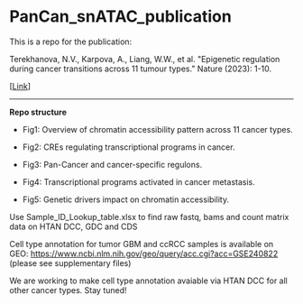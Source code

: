 # PanCan_snATAC_publication

This is a repo for the publication:

Terekhanova, N.V., Karpova, A., Liang, W.W., et al. "Epigenetic regulation during cancer transitions across 11 tumour types." Nature (2023): 1-10.

[[Link](https://www.nature.com/articles/s41586-023-06682-5)]



---

**Repo structure**

* Fig1: Overview of chromatin accessibility pattern across 11 cancer types.


* Fig2: CREs regulating transcriptional programs in cancer.


* Fig3: Pan-Cancer and cancer-specific regulons.


* Fig4: Transcriptional programs activated in cancer metastasis.


* Fig5: Genetic drivers impact on chromatin accessibility.
  
Use Sample_ID_Lookup_table.xlsx to find raw fastq, bams and count matrix data on HTAN DCC, GDC and CDS

Cell type annotation for tumor GBM and ccRCC samples is available on GEO: https://www.ncbi.nlm.nih.gov/geo/query/acc.cgi?acc=GSE240822 (please see supplementary files)

We are working to make cell type annotation avaiable via HTAN DCC for all other cancer types. Stay tuned!
